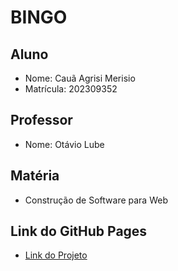 # BINGO

## Aluno
- Nome: Cauã Agrisi Merisio
- Matrícula: 202309352

## Professor
- Nome: Otávio Lube

## Matéria
- Construção de Software para Web

## Link do GitHub Pages
- [Link do Projeto](https://seu-link-aqui)
